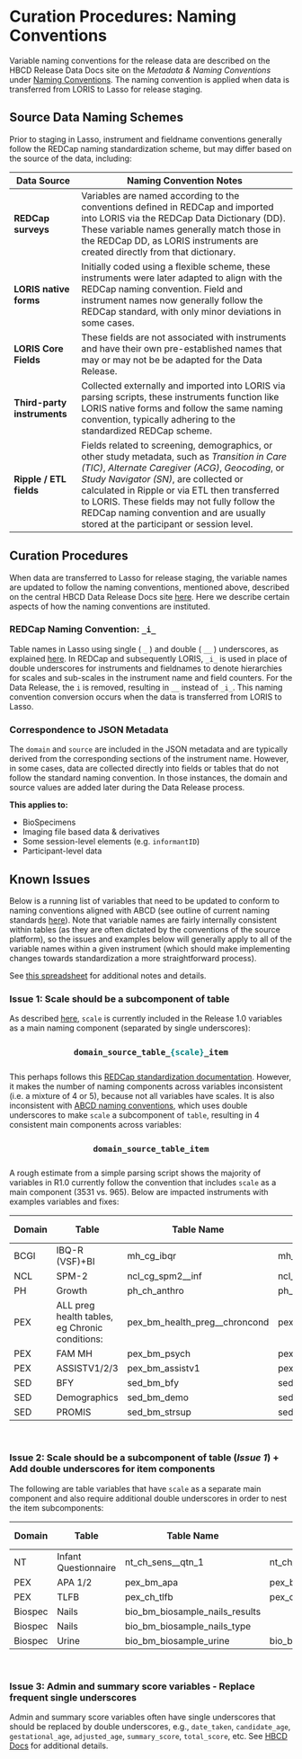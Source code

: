 # Curation Procedures: Naming Conventions

Variable naming conventions for the release data are described on the HBCD Release Data Docs site on the *Metadata & Naming Conventions* under [Naming Conventions](https://docs.hbcdstudy.org/latest/access/metadata/#naming-conventions). The naming convention is applied when data is transferred from LORIS to Lasso for release staging.

## Source Data Naming Schemes

Prior to staging in Lasso, instrument and fieldname conventions generally follow the REDCap naming standardization scheme, but may differ based on the source of the data, including:

<table class="table-no-vertical-lines" style="width: 100%; border-collapse: collapse; table-layout: fixed;">
    <thead>
        <tr>
            <th>Data Source</th>
            <th>Naming Convention Notes</th>
        </tr>
    </thead>
    <tbody>
        <tr>
            <td style="word-wrap: break-word; white-space: normal;"><b>REDCap surveys</b></td>
            <td style="word-wrap: break-word; white-space: normal;">
                Variables are named according to the conventions defined in REDCap and imported into LORIS via the REDCap Data Dictionary (DD). 
                These variable names generally match those in the REDCap DD, as LORIS instruments are created directly from that dictionary.
            </td>
        </tr>
        <tr>
            <td style="word-wrap: break-word; white-space: normal;"><b>LORIS native forms</b></td>
            <td style="word-wrap: break-word; white-space: normal;">
                Initially coded using a flexible scheme, these instruments were later adapted to align with the REDCap naming convention. 
                Field and instrument names now generally follow the REDCap standard, with only minor deviations in some cases.
            </td>
        </tr>
       <tr>
            <td style="word-wrap: break-word; white-space: normal;"><b>LORIS Core Fields</b></td>
            <td style="word-wrap: break-word; white-space: normal;">
                These fields are not associated with instruments and have their own pre-established names that may or may not be be adapted for the Data Release.
            </td>
        </tr>
        <tr>
            <td style="word-wrap: break-word; white-space: normal;"><b>Third-party instruments</b></td>
            <td style="word-wrap: break-word; white-space: normal;">
                Collected externally and imported into LORIS via parsing scripts, these instruments function like LORIS native forms and 
                follow the same naming convention, typically adhering to the standardized REDCap scheme.
            </td>
        </tr>
        <tr>
            <td style="word-wrap: break-word; white-space: normal;"><b>Ripple / ETL fields</b></td>
            <td style="word-wrap: break-word; white-space: normal;">
                Fields related to screening, demographics, or other study metadata, such as <i>Transition in Care (TIC)</i>, 
                <i>Alternate Caregiver (ACG)</i>, <i>Geocoding</i>, or <i>Study Navigator (SN)</i>, are collected or calculated in Ripple or via ETL then transferred to LORIS. These fields may not fully follow the REDCap naming convention and are usually stored at the 
                participant or session level.
            </td>
        </tr>
    </tbody>
</table>

## Curation Procedures

When data are transferred to Lasso for release staging, the variable names are updated to follow the naming conventions, mentioned above, described on the central HBCD Data Release Docs site [here](https://docs.hbcdstudy.org/latest/access/metadata/#naming-conventions). Here we describe certain aspects of how the naming conventions are instituted.

### REDCap Naming Convention: `_i_` 

Table names in Lasso using single ( `_` ) and double ( `__` ) underscores, as explained [here](https://docs.hbcdstudy.org/latest/access/metadata/#subcomponents). In REDCap and subsequently LORIS, `_i_` is used in place of double underscores for instruments and fieldnames to denote hierarchies for scales and sub-scales in the instrument name and field counters. For the Data Release, the `i` is removed, resulting in `__` instead of `_i_`. This naming convention conversion occurs when the data is transferred from LORIS to Lasso.

### Correspondence to JSON Metadata

The `domain` and `source` are included in the JSON metadata and are typically derived from the corresponding sections of the instrument name. However, in some cases, data are collected directly into fields or tables that do not follow the standard naming convention. In those instances, the domain and source values are added later during the Data Release process.

**This applies to:**

 - BioSpecimens
 - Imaging file based data & derivatives
 - Some session-level elements (e.g. `informantID`)
 - Participant-level data

## Known Issues 

Below is a running list of variables that need to be updated to conform to naming conventions aligned with ABCD (see outline of current naming standards [here](https://docs.hbcdstudy.org/latest/access/metadata/#naming-conventions)). Note that variable names are fairly internally consistent within tables (as they are often dictated by the conventions of the source platform), so the issues and examples below will generally apply to all of the variable names within a given instrument (which should make implementing changes towards standardization a more straightforward process). 

See [this spreadsheet](https://docs.google.com/spreadsheets/d/1AM7BJiKpZIDdcCFdkZnFg4jr6ZN48ZPtbFMevfNrPWo/edit?usp=sharing) for additional notes and details.

### Issue 1: Scale should be a subcomponent of table

As described [here](https://docs.hbcdstudy.org/latest/access/metadata/#naming-conventions), `scale` is currently included in the Release 1.0 variables as a main naming component (separated by single underscores): 

<p style="font-size: 1.2em; font-weight: bold; padding: 10px;" align="center">
<code>domain_source_table_<span style="color: teal;">{scale}</span>_item</code>
</p>

This perhaps follows this [REDCap standardization documentation](https://docs.google.com/document/d/1_xj8TPDRmb5-fQAQ3KZW87yzft-bA5Kt8HLNwMwm_MA/edit?tab=t.0#heading=h.6j8c7yy6p6t4). However, it makes the number of naming components across variables inconsistent (i.e. a mixture of 4 or 5), because not all variables have scales. It is also inconsistent with [ABCD naming conventions](https://docs.abcdstudy.org/latest/documentation/curation/naming.html), which uses double underscores to make `scale` a subcomponent of `table`, resulting in 4 consistent main components across variables:

<p style="font-size: 1.2em; font-weight: bold; padding: 10px;" align="center">
<code>domain_source_table_item</code>
</p>

A rough estimate from a simple parsing script shows the majority of variables in R1.0 currently follow the convention that includes `scale` as a main component (3531 vs. 965). Below are impacted instruments with examples variables and fixes:

<table class="compact-table">
<thead>
<tr>
<th style="width: 10%">Domain</th>
<th style="width: 10%;">Table</th>
<th style="width: 20%">Table Name</th>
<th style="width: 20%">Example Variable</th>
<th style="width: 10%">Example Fix</th>
</tr>
</thead>
<tbody>
<tr>
<td style="word-wrap: break-word; white-space: normal;">BCGI</td>
<td style="word-wrap: break-word; white-space: normal;">IBQ-R (VSF)+BI</td>
<td style="word-wrap: break-word; white-space: normal;">mh_cg_ibqr</td>
<td style="word-wrap: break-word; white-space: normal;">mh_cg_ibqr_efrt_011</td>
<td style="word-wrap: break-word; white-space: normal;">__efrt</td>
</tr>
<tr>
<td style="word-wrap: break-word; white-space: normal;">NCL</td>
<td style="word-wrap: break-word; white-space: normal;">SPM-2</td>
<td style="word-wrap: break-word; white-space: normal;">ncl_cg_spm2__inf</td>
<td style="word-wrap: break-word; white-space: normal;">ncl_cg_spm2__inf_soc_001</td>
<td style="word-wrap: break-word; white-space: normal;">__soc</td>
</tr>
<tr>
<td style="word-wrap: break-word; white-space: normal;">PH</td>
<td style="word-wrap: break-word; white-space: normal;">Growth</td>
<td style="word-wrap: break-word; white-space: normal;">ph_ch_anthro</td>
<td style="word-wrap: break-word; white-space: normal;">ph_ch_anthro_head_001__01</td>
<td style="word-wrap: break-word; white-space: normal;">__head</td>
</tr>
<tr>
<td style="word-wrap: break-word; white-space: normal;">PEX</td>
<td style="word-wrap: break-word; white-space: normal;">ALL preg health tables, eg Chronic conditions:</td>
<td style="word-wrap: break-word; white-space: normal;">pex_bm_health_preg__chroncond</td>
<td style="word-wrap: break-word; white-space: normal;">pex_bm_health_preg__chroncond_001___1</td>
<td style="word-wrap: break-word; white-space: normal;">__preg</td>
</tr>
<tr>
<td style="word-wrap: break-word; white-space: normal;">PEX</td>
<td style="word-wrap: break-word; white-space: normal;">FAM MH</td>
<td style="word-wrap: break-word; white-space: normal;">pex_bm_psych</td>
<td style="word-wrap: break-word; white-space: normal;">pex_bm_psych_bf_001</td>
<td style="word-wrap: break-word; white-space: normal;">__bf</td>
</tr>
<tr>
<td style="word-wrap: break-word; white-space: normal;">PEX</td>
<td style="word-wrap: break-word; white-space: normal;">ASSISTV1/2/3</td>
<td style="word-wrap: break-word; white-space: normal;">pex_bm_assistv1</td>
<td style="word-wrap: break-word; white-space: normal;">pex_bm_assistv1_lt__use_001</td>
<td style="word-wrap: break-word; white-space: normal;">__lt</td>
</tr>
<tr>
<td style="word-wrap: break-word; white-space: normal;">SED</td>
<td style="word-wrap: break-word; white-space: normal;">BFY</td>
<td style="word-wrap: break-word; white-space: normal;">sed_bm_bfy</td>
<td style="word-wrap: break-word; white-space: normal;">sed_bm_bfy_econstr_008</td>
<td style="word-wrap: break-word; white-space: normal;">__econstr</td>
</tr>
<tr>
<td style="word-wrap: break-word; white-space: normal;">SED</td>
<td style="word-wrap: break-word; white-space: normal;">Demographics</td>
<td style="word-wrap: break-word; white-space: normal;">sed_bm_demo</td>
<td style="word-wrap: break-word; white-space: normal;">sed_bm_demo_herit_002__06___2</td>
<td style="word-wrap: break-word; white-space: normal;">__herit</td>
</tr>
<tr>
<td style="word-wrap: break-word; white-space: normal;">SED</td>
<td style="word-wrap: break-word; white-space: normal;">PROMIS</td>
<td style="word-wrap: break-word; white-space: normal;">sed_bm_strsup</td>
<td style="word-wrap: break-word; white-space: normal;">sed_bm_strsup_socspprt_001</td>
<td style="word-wrap: break-word; white-space: normal;">__socspprt</td>
</tr>
</tbody>
</table>

<br>

### Issue 2: Scale should be a subcomponent of table (*Issue 1*) + Add double underscores for item components

The following are table variables that have `scale` as a separate main component and also require additional double underscores in order to nest the item subcomponents:

<table class="compact-table">
<thead>
<tr>
<th style="width: 10%">Domain</th>
<th style="width: 10%;">Table</th>
<th style="width: 20%">Table Name</th>
<th style="width: 20%">Example Variable</th>
<th style="width: 10%">Example Fix</th>
</tr>
</thead>
<tbody>
<tr>
<td>NT</td>
<td>Infant Questionnaire</td>
<td>nt_ch_sens__qtn_1</td>
<td>nt_ch_sens__qtn_1_beh_002</td>
<td>__1__</td>
</tr>
<tr>
<td>PEX</td>
<td>APA 1/2</td>
<td>pex_bm_apa</td>
<td>pex_bm_apa_1_depr_001</td>
<td>__1__</td>
</tr>
<tr>
<td>PEX</td>
<td>TLFB</td>
<td>pex_ch_tlfb</td>
<td>pex_ch_tlfb_alc_wk_01</td>
<td>__alc_wk__</td>
</tr>
<tr>
<td>Biospec</td>
<td>Nails</td>
<td>bio_bm_biosample_nails_results</td>
<td>&nbsp;</td>
<td>&nbsp;</td>
</tr>
<tr>
<td>Biospec</td>
<td>Nails</td>
<td>bio_bm_biosample_nails_type</td>
<td>&nbsp;</td>
<td>&nbsp;</td>
</tr>
<tr>
<td>Biospec</td>
<td>Urine</td>
<td>bio_bm_biosample_urine</td>
<td>bio_bm_biosample_urine_bio_c_pcp_u</td>
<td>&nbsp;</td>
</tr>
</tbody>
</table>

<br>

### Issue 3: Admin and summary score variables - Replace frequent single underscores 

Admin and summary score variables often have single underscores that should be replaced by double underscores, e.g., `date_taken`, `candidate_age`, `gestational_age`, `adjusted_age`, `summary_score`, `total_score`, etc. See [HBCD Docs](https://docs.hbcdstudy.org/latest/access/metadata/#administrative-summary-score-variables) for additional details.
